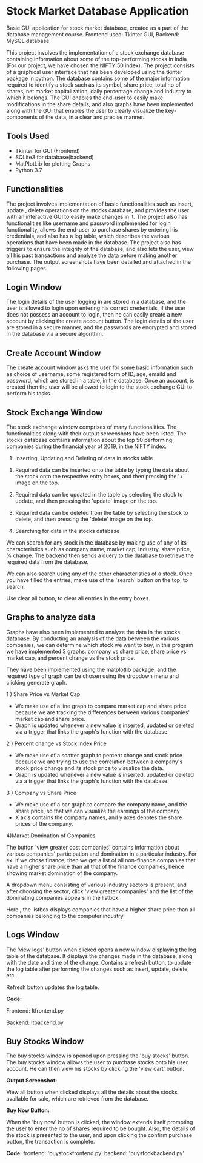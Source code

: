 # Stock Market Database Application
Basic GUI application for stock market database, created as a part of the database management course. Frontend used: Tkinter GUI, Backend: MySQL database

This project involves the implementation of a stock exchange database containing
information about some of the top-performing stocks in India (For our project, we
have chosen the NIFTY 50 index). The project consists of a graphical user
interface that has been developed using the tkinter package in python. The database
contains some of the major information required to identify a stock such as its
symbol, share price, total no of shares, net market capitalization, daily percentage
change and industry to which it belongs. The GUI enables the end-user to easily
make modifications in the share details, and also graphs have been implemented
along with the GUI that enables the user to clearly visualize the key-components of
the data, in a clear and precise manner.

## Tools Used
- Tkinter for GUI (Frontend)
- SQLite3 for database(backend)
- MatPlotLib for plotting Graphs
- Python 3.7

## Functionalities
The project involves implementation of basic functionalities such as insert, update ,
delete operations on the stocks database, and provides the user with an interactive
GUI to easily make changes in it. The project also has functionalities like
username and password implemented for login functionality, allows the end-user to
purchase shares by entering his credentials, and also has a log table, which
describes the various operations that have been made in the database. The project
also has triggers to ensure the integrity of the database, and also lets the user, view
all his past transactions and analyze the data before making another purchase. The
output screenshots have been detailed and attached in the following pages.

## Login Window

The login details of the user logging in are stored in a database, and the user is allowed to login upon entering his correct credentials, if the user does not possess an account to login, then he can easily create a new account by clicking the create account button. The login details of the user are stored in a secure manner, and the passwords are encrypted and stored in the database via a secure algorithm.



## **Create Account Window**

The create account window asks the user for some basic information such as choice of username, some registered form of ID, age, emaild and password, which are stored in a table, in the database. Once an account, is created then the user will be allowed to login to the stock exchange GUI to perform his tasks.



## **Stock Exchange Window**

The stock exchange window comprises of many functionalities. The functionalities along with their output screenshots have been listed. The stocks database contains information about the top 50 performing companies during the financial year of 2019, in the NIFTY index.

1. Inserting, Updating and Deleting of data in stocks table


1) Required data can be inserted onto the table by typing the data about the stock onto the respective entry boxes, and then pressing the &#39;+&#39; image on the top.

2) Required data can be updated in the table by selecting the stock to update, and then pressing the &#39;update&#39; image on the top.

3) Required data can be deleted from the table by selecting the stock to delete, and then pressing the &#39;delete&#39; image on the top.


2) Searching for data in the stocks database

We can search for any stock in the database by making use of any of its characteristics such as company name, market cap, industry, share price, % change. The backend then sends a query to the database to retrieve the required data from the database.


We can also search using any of the other characteristics of a stock. Once you have filled the entries, make use of the &#39;search&#39; button on the top, to search.

Use clear all button, to clear all entries in the entry boxes.

## **Graphs to analyze data**

Graphs have also been implemented to analyze the data in the stocks database. By conducting an analysis of the data between the various companies, we can determine which stock we want to buy, in this program we have implemented 3 graphs: company vs share price, share price vs market cap, and percent change vs the stock price.

They have been implemented using the matplotlib package, and the required type of graph can be chosen using the dropdown menu and clicking generate graph.

1 ) Share Price vs Market Cap

- We make use of a line graph to compare market cap and share price because we are tracking the differences between various companies&#39; market cap and share price.
- Graph is updated whenever a new value is inserted, updated or deleted via a trigger that links the graph&#39;s function with the database.

2 ) Percent change vs Stock Index Price

- We make use of a scatter graph to percent change and stock price because we are trying to use the correlation between a company&#39;s stock price change and its stock price to visualize the data.
- Graph is updated whenever a new value is inserted, updated or deleted via a trigger that links the graph&#39;s function with the database.

3 ) Company vs Share Price

- We make use of a bar graph to compare the company name, and the share price, so that we can visualize the earnings of the company
- X axis contains the company names, and y axes denotes the share prices of the company.

4)Market Domination of Companies

The button &#39;view greater cost companies&#39; contains information about various companies&#39; participation and domination in a particular industry. For ex: If we chose finance, then we get a list of all non-finance companies that have a higher share price than all that of the finance companies, hence showing market domination of the company.

A dropdown menu consisting of various industry sectors is present, and after choosing the sector, click &#39;view greater companies&#39; and the list of the dominating companies appears in the listbox.


Here , the listbox displays companies that have a higher share price than all companies belonging to the computer industry

## **Logs Window**

The &#39;view logs&#39; button when clicked opens a new window displaying the log table of the database. It displays the changes made in the database, along with the date and time of the change. Contains a refresh button, to update the log table after performing the changes such as insert, update, delete, etc.

Refresh button updates the log table.

**Code:**

Frontend: ltfrontend.py

Backend: ltbackend.py

## **Buy Stocks Window**

The buy stocks window is opened upon pressing the &#39;buy stocks&#39; button. The buy stocks window allows the user to purchase stocks onto his user account. He can then view his stocks by clicking the &#39;view cart&#39; button.

**Output Screenshot:**


View all button when clicked displays all the details about the stocks available for sale, which are retrieved from the database.

**Buy Now Button:**

When the &#39;buy now&#39; button is clicked, the window extends itself prompting the user to enter the no of shares required to be bought. Also, the details of the stock is presented to the user, and upon clicking the confirm purchase button, the transaction is complete.

**Code:** frontend: &#39;buystockfrontend.py&#39; backend: &#39;buystockbackend.py&#39;
